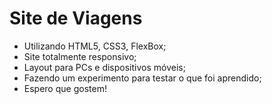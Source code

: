 # Site de Viagens

 - Utilizando HTML5, CSS3, FlexBox;
 - Site totalmente responsivo;
 - Layout para PCs e dispositivos móveis;
 - Fazendo um experimento para testar o que foi aprendido;
 - Espero que gostem!
